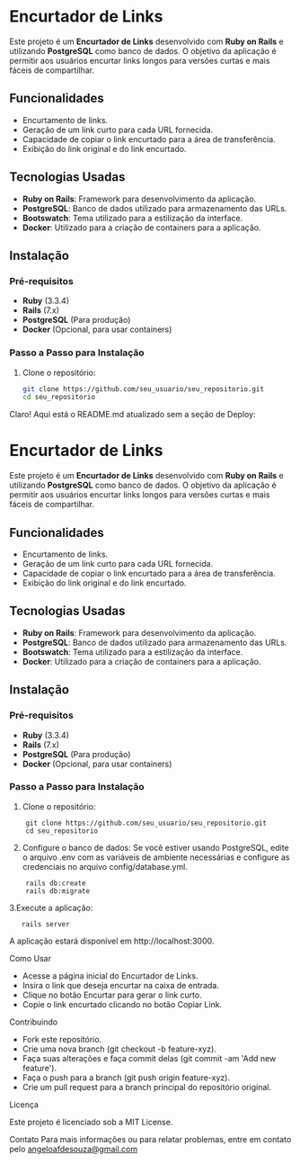 # Encurtador de Links

Este projeto é um **Encurtador de Links** desenvolvido com **Ruby on Rails** e utilizando **PostgreSQL** como banco de dados. O objetivo da aplicação é permitir aos usuários encurtar links longos para versões curtas e mais fáceis de compartilhar.

## Funcionalidades

- Encurtamento de links.
- Geração de um link curto para cada URL fornecida.
- Capacidade de copiar o link encurtado para a área de transferência.
- Exibição do link original e do link encurtado.

## Tecnologias Usadas

- **Ruby on Rails**: Framework para desenvolvimento da aplicação.
- **PostgreSQL**: Banco de dados utilizado para armazenamento das URLs.
- **Bootswatch**: Tema utilizado para a estilização da interface.
- **Docker**: Utilizado para a criação de containers para a aplicação.

## Instalação

### Pré-requisitos

- **Ruby** (3.3.4)
- **Rails** (7.x)
- **PostgreSQL** (Para produção)
- **Docker** (Opcional, para usar containers)

### Passo a Passo para Instalação

1. Clone o repositório:

   ```bash
   git clone https://github.com/seu_usuario/seu_repositorio.git
   cd seu_repositorio

Claro! Aqui está o README.md atualizado sem a seção de Deploy:

# Encurtador de Links

Este projeto é um **Encurtador de Links** desenvolvido com **Ruby on Rails** e utilizando **PostgreSQL** como banco de dados. O objetivo da aplicação é permitir aos usuários encurtar links longos para versões curtas e mais fáceis de compartilhar.

## Funcionalidades

- Encurtamento de links.
- Geração de um link curto para cada URL fornecida.
- Capacidade de copiar o link encurtado para a área de transferência.
- Exibição do link original e do link encurtado.

## Tecnologias Usadas

- **Ruby on Rails**: Framework para desenvolvimento da aplicação.
- **PostgreSQL**: Banco de dados utilizado para armazenamento das URLs.
- **Bootswatch**: Tema utilizado para a estilização da interface.
- **Docker**: Utilizado para a criação de containers para a aplicação.

## Instalação

### Pré-requisitos

- **Ruby** (3.3.4)
- **Rails** (7.x)
- **PostgreSQL** (Para produção)
- **Docker** (Opcional, para usar containers)

### Passo a Passo para Instalação

1. Clone o repositório:
   
 ```
     git clone https://github.com/seu_usuario/seu_repositorio.git
     cd seu_repositorio
```

2. Configure o banco de dados:
Se você estiver usando PostgreSQL, edite o arquivo .env com as variáveis de ambiente necessárias e configure as credenciais no arquivo config/database.yml.
 
```
    rails db:create
    rails db:migrate
```

3.Execute a aplicação:

```
   rails server
```
A aplicação estará disponível em http://localhost:3000.


Como Usar

   - Acesse a página inicial do Encurtador de Links.
   - Insira o link que deseja encurtar na caixa de entrada.
   - Clique no botão Encurtar para gerar o link curto.
   - Copie o link encurtado clicando no botão Copiar Link.

Contribuindo

   - Fork este repositório.
   - Crie uma nova branch (git checkout -b feature-xyz).
   - Faça suas alterações e faça commit delas (git commit -am 'Add new feature').
   - Faça o push para a branch (git push origin feature-xyz).
   - Crie um pull request para a branch principal do repositório original.

Licença

Este projeto é licenciado sob a MIT License.

Contato
Para mais informações ou para relatar problemas, entre em contato pelo angeloafdesouza@gmail.com








